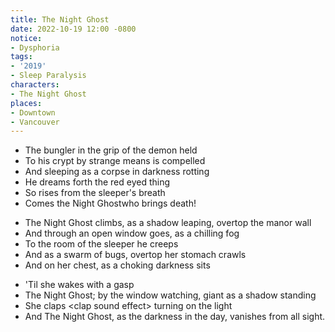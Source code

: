 ```yaml
---
title: The Night Ghost
date: 2022-10-19 12:00 -0800
notice:
- Dysphoria
tags:
- '2019'
- Sleep Paralysis
characters:
- The Night Ghost
places:
- Downtown
- Vancouver
---
```


- The bungler in the grip of the demon held
- To his crypt by strange means is compelled
- And sleeping as a corpse in darkness rotting
- He dreams forth the red eyed thing
- So rises from the sleeper's breath
- Comes the Night Ghost<Caesura />who brings death!

+ The Night Ghost climbs, as a shadow leaping, overtop the manor wall
+ And through an open window goes, as a chilling fog
+ To the room of the sleeper he creeps
+ And as a swarm of bugs, overtop her stomach crawls
+ And on her chest, as a choking darkness sits

- 'Til she wakes with a gasp
- The Night Ghost; by the window watching, giant as a shadow standing
- She claps &lt;clap sound effect&gt; turning on the light
- And The Night Ghost, as the darkness in the day, vanishes from all sight.
